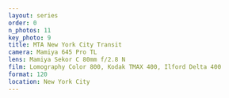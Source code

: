 ```yaml
---
layout: series
order: 0
n_photos: 11
key_photo: 9
title: MTA New York City Transit
camera: Mamiya 645 Pro TL
lens: Mamiya Sekor C 80mm f/2.8 N
film: Lomography Color 800, Kodak TMAX 400, Ilford Delta 400
format: 120
location: New York City
---
```

